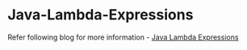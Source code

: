 # Java-Lambda-Expressions

Refer following blog for more information -
[Java Lambda Expressions](https://harsh-kulkarni19-3994.medium.com/java-lambda-expressions-1f9ac0aefe51)
